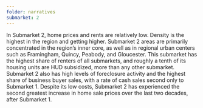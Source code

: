 ```yaml
---
folder: narratives
submarket: 2
---
```

In Submarket 2, home prices and rents are relatively low. Density is the highest in the region and getting higher. Submarket 2 areas are primarily concentrated in the region’s inner core, as well as in regional urban centers such as Framingham, Quincy, Peabody, and Gloucester. This submarket has the highest share of renters of all submarkets, and roughly a tenth of its housing units are HUD subsidized, more than any other submarket. Submarket 2 also has high levels of foreclosure activity and the highest share of business buyer sales, with a rate of cash sales second only to Submarket 1. Despite its low costs, Submarket 2 has experienced the second greatest increase in home sale prices over the last two decades, after Submarket 1.